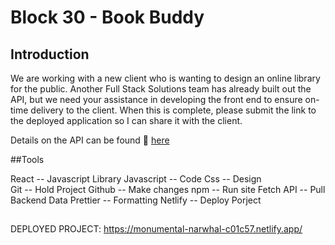 # Block 30 - Book Buddy

## Introduction

We are working with a new client who is wanting to design an online library for the public. Another Full Stack Solutions team has already built out the API, but we need your assistance in developing the front end to ensure on-time delivery to the client. When this is complete, please submit the link to the deployed application so I can share it with the client.

Details on the API can be found 🔗 [here](https://fsa-book-buddy-b6e748d1380d.herokuapp.com/docs/)

##Tools

React -- Javascript Library
Javascript -- Code
Css -- Design  
Git -- Hold Project 
Github -- Make changes
npm -- Run site 
Fetch API -- Pull Backend Data
Prettier -- Formatting
Netlify -- Deploy Porject

##


DEPLOYED PROJECT:
https://monumental-narwhal-c01c57.netlify.app/

